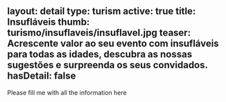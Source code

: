 layout: detail
type: turism
active: true
title: Insufláveis
thumb: turismo/insuflaveis/insuflavel.jpg
teaser: Acrescente valor ao seu evento com insufláveis para todas as idades, descubra as nossas sugestões e surpreenda os seus convidados.
hasDetail: false
---

Please fill me with all the information here
